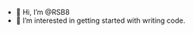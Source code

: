 - 👋 Hi, I’m @RSB8
- 👀 I’m interested in getting started with writing code.

<!---
RSB8/RSB8 is a ✨ special ✨ repository because its `README.md` (this file) appears on your GitHub profile.
You can click the Preview link to take a look at your changes.
--->
